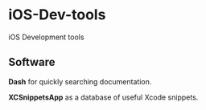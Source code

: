 # iOS-Dev-tools
iOS Development tools

## Software
**Dash** for quickly searching documentation.

**XCSnippetsApp** as a database of useful Xcode snippets.
